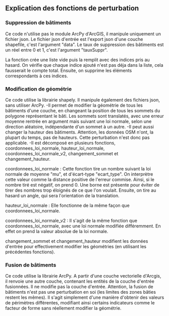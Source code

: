 ## Explication des fonctions de perturbation

### Suppression de bâtiments
Ce code n'utilise pas le module ArcPy d'ArcGIS, il manipule uniquement un fichier json.
Le fichier json d'entrée est l'export json d'une couche shapefile, c'est l'argument "data".
Le taux de suppression des bâtiments est un réel entre 0 et 1, c'est l'argument "tauxSuppr".

La fonction crée une liste vide puis la remplit avec des indices pris au hasard. On vérifie que chaque indice ajouté n'est pas déja dans la liste, cela fausserait le compte total.
Ensuite, on supprime les éléments correspondants à ces indices.

### Modification de géométrie	
Ce code utilise la librairie shapely. Il manipule également des fichiers json, sans utiliser ArcPy.
  -Il permet de modifier la géométrie de tous les bâtiments d'une couche, en changeant la position de tous les sommets du polygone représentant le bâti. Les sommets sont translatés, avec une erreur moyenne rentrée en argument mais suivant une loi normale, selon une direction aléatoire, indépendante d'un sommet à un autre.
  -Il peut aussi changer la hauteur des bâtiments. Attention, les données OSM n'ont, la plupart du temps, pas de hauteurs. Cette perturbation n'est donc pas applicable.
  -Il est décomposé en plusieurs fonctions, coordonnees_loi_normale, hauteur_loi_normale, coordonnees_loi_normale_v2, changement_sommet et changement_hauteur.

coordonnees_loi_normale : Cette fonction tire un nombre suivant la loi normale de moyenne "mu", et d'écart-type "ecart_type". On interprètre cette valeur comme la distance positive de l'erreur commise. Ainsi, si le nombre tiré est négatif, on prend 0. Une borne est présente pour éviter de tirer des nombres trop éloignés de ce que l'on voulait. Ensuite, on tire au hasard un angle, qui sera l'orientation de la translation. 

hauteur_loi_normale : Elle fonctionne de la même façon que coordonnees_loi_normale.

coordonnees_loi_normale_v2 : Il s'agit de la même fonction que coordonnees_loi_normale, avec une loi normale modifiée différemment. En effet on prend la valeur absolue de la loi normale.

changement_sommet et changement_hauteur modifient les données d'entrée pour effectivement modifier les géométries (en utilisant les précédentes fonctions).




### Fusion de bâtiments
Ce code utilise la librairie ArcPy.
A partir d'une couche vectorielle d'Arcgis, il renvoie une autre couche, contenant les entités de la couche d'entrée fusionnées. Il ne modifie pas la couche d'entrée.
Attention, la fusion de bâtiments n'est pas une perturbation en soi (les limites des zones bâties restent les mêmes). Il s'agit simplement d'une manière d'obtenir des valeurs de périmètres différentes, modifiant ainsi certains indicateurs comme le facteur de forme sans réellement modifier la géométrie.
